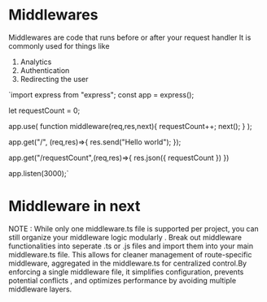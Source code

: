 # Middlewares 

Middlewares are code that runs before or after your request handler
It is commonly used for things like 
1. Analytics
2. Authentication 
3. Redirecting the user



`import express from "express";
const app = express();

let requestCount = 0;

app.use(
    function middleware(req,res,next){
        requestCount++;
        next();
    }
);

app.get("/", (req,res)=>{
    res.send("Hello world");
});

app.get("/requestCount",(req,res)=>{
    res.json({
        requestCount
    })
})
 
 app.listen(3000);`


# Middleware in next 

NOTE : While only one middleware.ts file is supported per project, you can still organize your middleware logic modularly . Break out middleware functionalities into seperate .ts or .js files and import them into your main middleware.ts file.
This allows for cleaner management of route-specific middleware, aggregated in the middleware.ts for centralized control.By enforcing a single middleware file, it simplifies configuration, prevents potential conflicts , and optimizes performance by avoiding multiple middleware layers.

